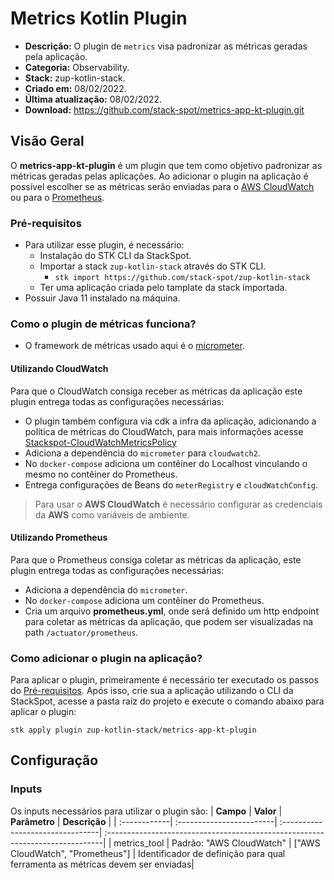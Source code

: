 # **Metrics Kotlin Plugin** 

- **Descrição:** O plugin de `metrics` visa padronizar as métricas geradas pela aplicação.
- **Categoria:** Observability. 
- **Stack:** zup-kotlin-stack.
- **Criado em:** 08/02/2022.
- **Última atualização:** 08/02/2022.
- **Download:** https://github.com/stack-spot/metrics-app-kt-plugin.git

## **Visão Geral**

O **metrics-app-kt-plugin** é um plugin que tem como objetivo padronizar as métricas geradas pelas aplicações. Ao adicionar o plugin na aplicação é possível escolher se as métricas serão enviadas para o [AWS CloudWatch](https://aws.amazon.com/pt/cloudwatch/) ou para o [Prometheus](https://prometheus.io/docs/introduction/overview/).

### **Pré-requisitos**
- Para utilizar esse plugin, é necessário:
  -  Instalação do STK CLI da StackSpot.
  -  Importar a stack `zup-kotlin-stack` através do STK CLI.
     - `stk import https://github.com/stack-spot/zup-kotlin-stack`   
  - Ter uma aplicação criada pelo tamplate da stack importada.
- Possuir Java 11 instalado na máquina.

### **Como o plugin de métricas funciona?** 

- O framework de métricas usado aqui é o [micrometer](https://micrometer.io/).

#### **Utilizando CloudWatch**

Para que o CloudWatch consiga receber as métricas da aplicação este plugin entrega todas as configurações necessárias:
- O plugin também configura via cdk a infra da aplicação, adicionando a política de métricas do CloudWatch, para mais informações acesse [Stackspot-CloudWatchMetricsPolicy](https://github.com/stack-spot/metrics-app-kt-plugin/blob/main/templates/infra/src/main/kotlin/group_id_folder/CloudWatchMetricsPolicy.kt)
- Adiciona a dependência do `micrometer` para `cloudwatch2`.
- No `docker-compose` adiciona um contêiner do Localhost vinculando o mesmo no contêiner do Prometheus.
- Entrega configurações de Beans do `meterRegistry` e `cloudWatchConfig`.

> Para usar o **AWS CloudWatch** é necessário configurar as credenciais da **AWS** como variáveis de ambiente.

#### **Utilizando Prometheus**

Para que o Prometheus consiga coletar as métricas da aplicação, este plugin entrega todas as configurações necessárias: 
- Adiciona a dependência do `micrometer`.
- No `docker-compose` adiciona um contêiner do Prometheus.
- Cria um arquivo **prometheus.yml**, onde será definido um http endpoint para coletar as métricas da aplicação, que podem ser visualizadas na path `/actuator/prometheus`.

### **Como adicionar o plugin na aplicação?**

Para aplicar o plugin, primeiramente é necessário ter executado os passos do [Pré-requisitos](#Pré-requisitos). Após isso, crie sua a aplicação utilizando o CLI da StackSpot, acesse a pasta raiz do projeto e execute o comando abaixo para aplicar o plugin:
 
```
stk apply plugin zup-kotlin-stack/metrics-app-kt-plugin
```


## **Configuração**

### **Inputs**

Os inputs necessários para utilizar o plugin são:
| **Campo**    | **Valor**                | **Parâmetro**                    | **Descrição**                                                                 |
| :------------| :------------------------| :--------------------------------| :-----------------------------------------------------------------------------|
| metrics_tool | Padrão: "AWS CloudWatch" | ["AWS CloudWatch", "Prometheus"] | Identificador de definição para qual ferramenta as métricas devem ser enviadas|
